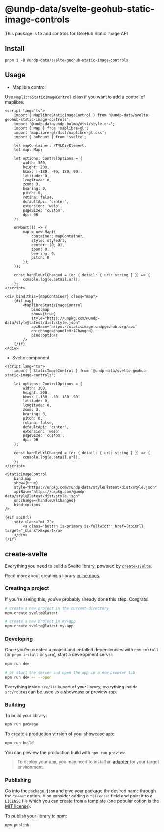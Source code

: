 # @undp-data/svelte-geohub-static-image-controls

This package is to add controls for GeoHub Static Image API

## Install

```
pnpm i -D @undp-data/svelte-geohub-static-image-controls
```

## Usage

- Maplibre control

Use `MaplibreStaticImageControl` class if you want to add a control of maplibre.

```svelte
<script lang="ts">
	import { MaplibreStaticImageControl } from '@undp-data/svelte-geohub-static-image-controls';
	import '@undp-data/undp-bulma/dist/style.css';
	import { Map } from 'maplibre-gl';
	import 'maplibre-gl/dist/maplibre-gl.css';
	import { onMount } from 'svelte';

	let mapContainer: HTMLDivElement;
	let map: Map;

	let options: ControlOptions = {
		width: 300,
		height: 200,
		bbox: [-180, -90, 180, 90],
		latitude: 0,
		longitude: 0,
		zoom: 3,
		bearing: 0,
		pitch: 0,
		retina: false,
		defaultApi: 'center',
		extension: 'webp',
		pageSize: 'custom',
		dpi: 96
	};

	onMount(() => {
		map = new Map({
			container: mapContainer,
			style: styleUrl,
			center: [0, 0],
			zoom: 0,
			bearing: 0,
			pitch: 0
		});
	});

	const handleUrlChanged = (e: { detail: { url: string } }) => {
		console.log(e.detail.url);
	};
</script>

<div bind:this={mapContainer} class="map">
	{#if map}
		<MaplibreStaticImageControl
			bind:map
			show={true}
			style="https://unpkg.com/@undp-data/style@latest/dist/style.json"
			apiBase="https://staticimage.undpgeohub.org/api"
			on:change={handleUrlChanged}
			bind:options
		/>
	{/if}
</div>
```

- Svelte component

```svelte
<script lang="ts">
	import { StaticImageControl } from '@undp-data/svelte-geohub-static-image-controls';

	let options: ControlOptions = {
		width: 300,
		height: 200,
		bbox: [-180, -90, 180, 90],
		latitude: 0,
		longitude: 0,
		zoom: 3,
		bearing: 0,
		pitch: 0,
		retina: false,
		defaultApi: 'center',
		extension: 'webp',
		pageSize: 'custom',
		dpi: 96
	};

	const handleUrlChanged = (e: { detail: { url: string } }) => {
		console.log(e.detail.url);
	};
</script>

<StaticImageControl
	bind:map
	show={true}
	style="https://unpkg.com/@undp-data/style@latest/dist/style.json"
	apiBase="https://unpkg.com/@undp-data/style@latest/dist/style.json"
	on:change={handleUrlChanged}
	bind:options
/>

{#if apiUrl}
	<div class="mt-2">
		<a class="button is-primary is-fullwidth" href={apiUrl} target="_blank">Export</a>
	</div>
{/if}
```

## create-svelte

Everything you need to build a Svelte library, powered by [`create-svelte`](https://github.com/sveltejs/kit/tree/master/packages/create-svelte).

Read more about creating a library [in the docs](https://kit.svelte.dev/docs/packaging).

### Creating a project

If you're seeing this, you've probably already done this step. Congrats!

```bash
# create a new project in the current directory
npm create svelte@latest

# create a new project in my-app
npm create svelte@latest my-app
```

### Developing

Once you've created a project and installed dependencies with `npm install` (or `pnpm install` or `yarn`), start a development server:

```bash
npm run dev

# or start the server and open the app in a new browser tab
npm run dev -- --open
```

Everything inside `src/lib` is part of your library, everything inside `src/routes` can be used as a showcase or preview app.

### Building

To build your library:

```bash
npm run package
```

To create a production version of your showcase app:

```bash
npm run build
```

You can preview the production build with `npm run preview`.

> To deploy your app, you may need to install an [adapter](https://kit.svelte.dev/docs/adapters) for your target environment.

### Publishing

Go into the `package.json` and give your package the desired name through the `"name"` option. Also consider adding a `"license"` field and point it to a `LICENSE` file which you can create from a template (one popular option is the [MIT license](https://opensource.org/license/mit/)).

To publish your library to [npm](https://www.npmjs.com):

```bash
npm publish
```
